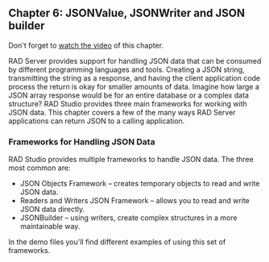 ## Chapter 6: JSONValue, JSONWriter and JSON builder

Don't forget to [watch the video](https://youtube.com/) of this chapter. 

RAD Server provides support for handling JSON data that can be consumed by different programming languages and tools. Creating a JSON string, transmitting the string as a response, and having the client application code process the return is okay for smaller amounts of data. Imagine how large a JSON array response would be for an entire database or a complex data structure? RAD Studio provides three main frameworks for working with JSON data. This chapter covers a few of the many ways RAD Server applications can return JSON to a calling application.

### Frameworks for Handling JSON Data

RAD Studio provides multiple frameworks to handle JSON data. The three most common are:
- JSON Objects Framework – creates temporary objects to read and write JSON data.
- Readers and Writers JSON Framework – allows you to read and write JSON data directly.
- JSONBuilder – using writers, create complex structures in a more maintainable way.

In the demo files you'll find different examples of using this set of frameworks. 
